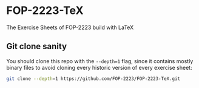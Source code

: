 # FOP-2223-TeX
The Exercise Sheets of FOP-2223 build with LaTeX

## Git clone sanity
You should clone this repo with the `--depth=1` flag, since it contains mostly binary files to avoid cloning every historic version of every exercise sheet:
```bash
git clone --depth=1 https://github.com/FOP-2223/FOP-2223-TeX.git
